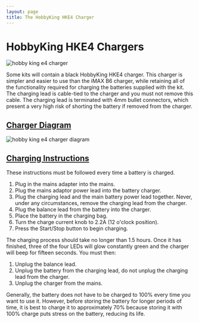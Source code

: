 ```yaml
---
layout: page
title: The HobbyKing HKE4 Charger
---
```


HobbyKing HKE4 Chargers
=======================

![hobby king e4 charger](/images/content/kit/battery_charger_HKE4.png "A HobbyKing E4 battery charger")

Some kits will contain a black HobbyKing HKE4 charger.
This charger is simpler and easier to use than the iMAX B6 charger,
 while retaining all of the functionality required for charging the batteries supplied with the kit.
The charging lead is cable-tied to the charger and you must not remove this cable.
The charging lead is terminated with 4mm bullet connectors, which present a very high risk of shorting the battery if removed from the charger.

[Charger Diagram](#ChargerDiagram)
------------------

![hobby king e4 charger diagram](/images/content/kit/battery_charger_hke4_diagram.png "HKE4 battery charger diagram")

[Charging Instructions](#ChargingInstructions)
------------------

These instructions must be followed every time a battery is charged.

1.   Plug in the mains adapter into the mains.
1.   Plug the mains adaptor power lead into the battery charger.
1.   Plug the charging lead and the main battery power lead together.
     Never, under any circumstances, remove the charging lead from the charger.
1.   Plug the balance lead from the battery into the charger.
1.   Place the battery in the charging bag.
1.   Turn the charge current knob to 2.2A (12 o'clock position).
1.   Press the Start/Stop button to begin charging.

The charging process should take no longer than 1.5 hours.
Once it has finished, three of the four LEDs will glow constantly green and the charger will beep for fifteen seconds.
You must then:

1.   Unplug the balance lead.
1.   Unplug the battery from the charging lead, do not unplug the charging lead from the charger.
1.   Unplug the charger from the mains.

Generally, the battery does not have to be charged to 100% every time you want
to use it. However, before storing the battery for longer periods of time, it
is best to charge it to approximately 70% because storing it with 100% charge
puts stress on the battery, reducing its life.
